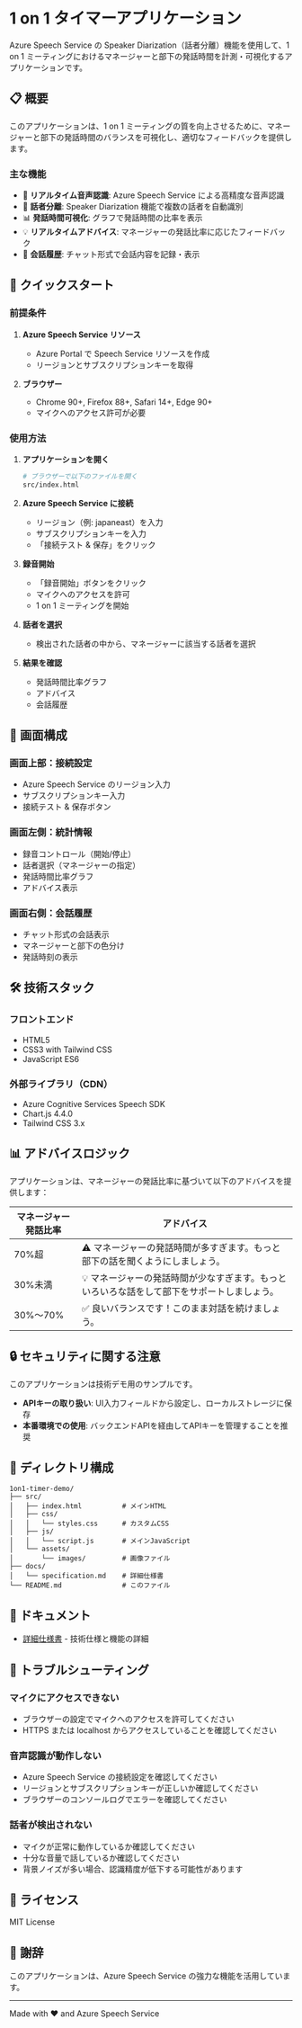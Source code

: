 # 1 on 1 タイマーアプリケーション

Azure Speech Service の Speaker Diarization（話者分離）機能を使用して、1 on 1 ミーティングにおけるマネージャーと部下の発話時間を計測・可視化するアプリケーションです。

## 📋 概要

このアプリケーションは、1 on 1 ミーティングの質を向上させるために、マネージャーと部下の発話時間のバランスを可視化し、適切なフィードバックを提供します。

### 主な機能

- 🎤 **リアルタイム音声認識**: Azure Speech Service による高精度な音声認識
- 👥 **話者分離**: Speaker Diarization 機能で複数の話者を自動識別
- 📊 **発話時間可視化**: グラフで発話時間の比率を表示
- 💡 **リアルタイムアドバイス**: マネージャーの発話比率に応じたフィードバック
- 💬 **会話履歴**: チャット形式で会話内容を記録・表示

## 🚀 クイックスタート

### 前提条件

1. **Azure Speech Service リソース**
   - Azure Portal で Speech Service リソースを作成
   - リージョンとサブスクリプションキーを取得

2. **ブラウザー**
   - Chrome 90+, Firefox 88+, Safari 14+, Edge 90+
   - マイクへのアクセス許可が必要

### 使用方法

1. **アプリケーションを開く**
   ```bash
   # ブラウザーで以下のファイルを開く
   src/index.html
   ```

2. **Azure Speech Service に接続**
   - リージョン（例: japaneast）を入力
   - サブスクリプションキーを入力
   - 「接続テスト & 保存」をクリック

3. **録音開始**
   - 「録音開始」ボタンをクリック
   - マイクへのアクセスを許可
   - 1 on 1 ミーティングを開始

4. **話者を選択**
   - 検出された話者の中から、マネージャーに該当する話者を選択

5. **結果を確認**
   - 発話時間比率グラフ
   - アドバイス
   - 会話履歴

## 📱 画面構成

### 画面上部：接続設定
- Azure Speech Service のリージョン入力
- サブスクリプションキー入力
- 接続テスト & 保存ボタン

### 画面左側：統計情報
- 録音コントロール（開始/停止）
- 話者選択（マネージャーの指定）
- 発話時間比率グラフ
- アドバイス表示

### 画面右側：会話履歴
- チャット形式の会話表示
- マネージャーと部下の色分け
- 発話時刻の表示

## 🛠️ 技術スタック

### フロントエンド
- HTML5
- CSS3 with Tailwind CSS
- JavaScript ES6

### 外部ライブラリ（CDN）
- Azure Cognitive Services Speech SDK
- Chart.js 4.4.0
- Tailwind CSS 3.x

## 📊 アドバイスロジック

アプリケーションは、マネージャーの発話比率に基づいて以下のアドバイスを提供します：

| マネージャー発話比率 | アドバイス |
|---------------------|-----------|
| 70%超 | ⚠️ マネージャーの発話時間が多すぎます。もっと部下の話を聞くようにしましょう。 |
| 30%未満 | 💡 マネージャーの発話時間が少なすぎます。もっといろいろな話をして部下をサポートしましょう。 |
| 30%〜70% | ✅ 良いバランスです！このまま対話を続けましょう。 |

## 🔒 セキュリティに関する注意

このアプリケーションは技術デモ用のサンプルです。

- **APIキーの取り扱い**: UI入力フィールドから設定し、ローカルストレージに保存
- **本番環境での使用**: バックエンドAPIを経由してAPIキーを管理することを推奨

## 📁 ディレクトリ構成

```
1on1-timer-demo/
├── src/
│   ├── index.html          # メインHTML
│   ├── css/
│   │   └── styles.css      # カスタムCSS
│   ├── js/
│   │   └── script.js       # メインJavaScript
│   └── assets/
│       └── images/         # 画像ファイル
├── docs/
│   └── specification.md    # 詳細仕様書
└── README.md               # このファイル
```

## 📖 ドキュメント

- [詳細仕様書](docs/specification.md) - 技術仕様と機能の詳細

## 🐛 トラブルシューティング

### マイクにアクセスできない
- ブラウザーの設定でマイクへのアクセスを許可してください
- HTTPS または localhost からアクセスしていることを確認してください

### 音声認識が動作しない
- Azure Speech Service の接続設定を確認してください
- リージョンとサブスクリプションキーが正しいか確認してください
- ブラウザーのコンソールログでエラーを確認してください

### 話者が検出されない
- マイクが正常に動作しているか確認してください
- 十分な音量で話しているか確認してください
- 背景ノイズが多い場合、認識精度が低下する可能性があります

## 📄 ライセンス

MIT License

## 🙏 謝辞

このアプリケーションは、Azure Speech Service の強力な機能を活用しています。

---

Made with ❤️ and Azure Speech Service
